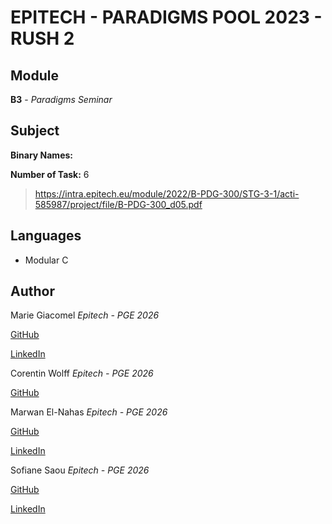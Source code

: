 # EPITECH - PARADIGMS POOL 2023 - RUSH 2


## Module

**B3** - *Paradigms Seminar*


## Subject

**Binary Names:**

**Number of Task:** 6

> https://intra.epitech.eu/module/2022/B-PDG-300/STG-3-1/acti-585987/project/file/B-PDG-300_d05.pdf


## Languages

* Modular C


## Author

Marie Giacomel
*Epitech - PGE 2026*

[GitHub](https://github.com/Sauterelle57)

[LinkedIn](https://www.linkedin.com/in/marie-giacomel-331256232/)


Corentin Wolff
*Epitech - PGE 2026*

[GitHub](https://github.com/Ziiibz)


Marwan El-Nahas
*Epitech - PGE 2026*

[GitHub](https://github.com/miro-nhs)

[LinkedIn](https://www.linkedin.com/in/marwan-el-nahas-34118b205/)


Sofiane Saou
*Epitech - PGE 2026*

[GitHub](https://github.com/444sofiane)

[LinkedIn](https://www.linkedin.com/in/sofiane-saou-delforge/)
